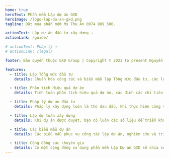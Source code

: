 ```yaml
---
home: true
heroText: Phần mềm Lập dự án GXD
heroImage: /logo-lap-du-an-gxd.png
tagline: Đặt mua phần mềm Ms Thu An 0974 889 500.

actionText: Lập dự án đầu tư xây dựng →
actionLink: /guide/

# actionText: Pháp lý →
# actionLink: /legal/

footer: Bản quyền thuộc GXD Group | Copyright © 2021 to present Nguyễn Thế Anh and GXD Group

features:
  - title: Lập Tổng mức đầu tư
    details: Chuẩn hóa công tác và biểu mẫu lập Tổng mức đầu tư, các loại số liệu như Suất vốn đầu tư, Chỉ số giá, Đơn giá... gắn liền với các chỉ dẫn Nghị định, Thông tư giúp bạn có bản TMĐT nhanh chóng và thuyết phục.

  - title: Phân tích Hiệu quả dự án
    details: Tính toán phân tích hiệu quả dự án, xác định các chỉ tiêu xem xét tính hiệu quả dự án như NPV, IRR, BCR, T<sub>th</sub> sẽ trở nên dễ dàng, thuận lợi hơn đối với bạn.

  - title: Pháp lý dự án đầu tư
    details: Pháp lý xây dựng luôn là thứ đau đầu, khi thực hiện công việc lập phân tích - chuẩn bị dự án... việc nghiên cứu, tra cứu, đọc các quy định - hướng dẫn văn bản pháp luật luôn là vấn đề đau đầu và ngốn thời gian của bạn.

  - title: Lập dự toán xây dựng
    details: Khi dự án được duyệt, bạn có luôn các số liệu để triển khai luôn được bước lập dự toán ở giai đoạn thực hiện dự án. Không tốn thêm quá nhiều công sức và chi phí cho phần mềm dự toán và công sức tư vấn lập dự toán...

  - title: Các biểu mẫu dự án
    details: Các biểu mẫu phục vụ công tác lập dự án, nghiên cứu và triển khai dự án được sưu tầm, biên tập và lưu trữ trên hệ thống server cloud của GXD. Giúp bạn có tư liệu tham khảo, dễ dàng hơn với công việc.

  - title: Cộng đồng các chuyên gia
    details: Có một cộng đồng sử dụng phần mềm Lập Dự án GXD sẽ chia sẻ với bạn nhiều kiến thức, kinh nghiệm xử lý công việc. Giúp bạn tiến nhanh hơn trong sự nghiệp, tiết kiệm nhiều năm tháng cuộc đời. Để tiết kiệm thời gian bạn có thể tham gia khóa học.
---
```

